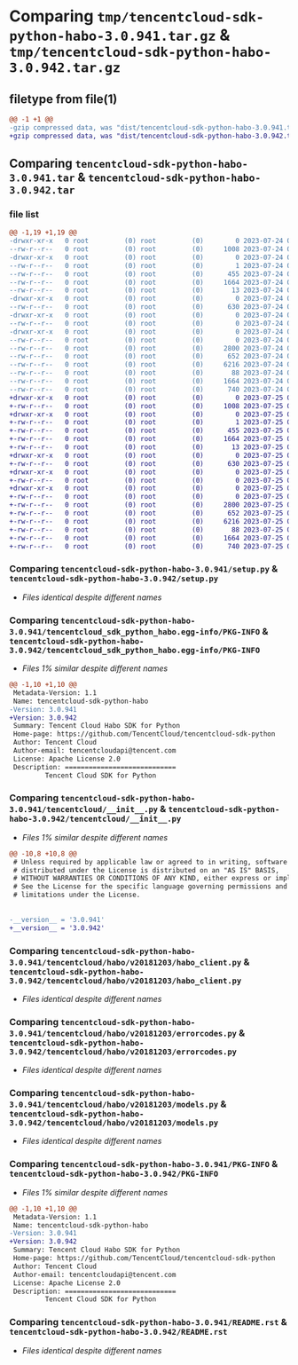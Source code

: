 # Comparing `tmp/tencentcloud-sdk-python-habo-3.0.941.tar.gz` & `tmp/tencentcloud-sdk-python-habo-3.0.942.tar.gz`

## filetype from file(1)

```diff
@@ -1 +1 @@
-gzip compressed data, was "dist/tencentcloud-sdk-python-habo-3.0.941.tar", last modified: Mon Jul 24 00:37:51 2023, max compression
+gzip compressed data, was "dist/tencentcloud-sdk-python-habo-3.0.942.tar", last modified: Tue Jul 25 04:19:02 2023, max compression
```

## Comparing `tencentcloud-sdk-python-habo-3.0.941.tar` & `tencentcloud-sdk-python-habo-3.0.942.tar`

### file list

```diff
@@ -1,19 +1,19 @@
-drwxr-xr-x   0 root         (0) root         (0)        0 2023-07-24 00:37:51.000000 tencentcloud-sdk-python-habo-3.0.941/
--rw-r--r--   0 root         (0) root         (0)     1008 2023-07-24 00:37:50.000000 tencentcloud-sdk-python-habo-3.0.941/setup.py
-drwxr-xr-x   0 root         (0) root         (0)        0 2023-07-24 00:37:51.000000 tencentcloud-sdk-python-habo-3.0.941/tencentcloud_sdk_python_habo.egg-info/
--rw-r--r--   0 root         (0) root         (0)        1 2023-07-24 00:37:51.000000 tencentcloud-sdk-python-habo-3.0.941/tencentcloud_sdk_python_habo.egg-info/dependency_links.txt
--rw-r--r--   0 root         (0) root         (0)      455 2023-07-24 00:37:51.000000 tencentcloud-sdk-python-habo-3.0.941/tencentcloud_sdk_python_habo.egg-info/SOURCES.txt
--rw-r--r--   0 root         (0) root         (0)     1664 2023-07-24 00:37:51.000000 tencentcloud-sdk-python-habo-3.0.941/tencentcloud_sdk_python_habo.egg-info/PKG-INFO
--rw-r--r--   0 root         (0) root         (0)       13 2023-07-24 00:37:51.000000 tencentcloud-sdk-python-habo-3.0.941/tencentcloud_sdk_python_habo.egg-info/top_level.txt
-drwxr-xr-x   0 root         (0) root         (0)        0 2023-07-24 00:37:51.000000 tencentcloud-sdk-python-habo-3.0.941/tencentcloud/
--rw-r--r--   0 root         (0) root         (0)      630 2023-07-24 00:37:50.000000 tencentcloud-sdk-python-habo-3.0.941/tencentcloud/__init__.py
-drwxr-xr-x   0 root         (0) root         (0)        0 2023-07-24 00:37:51.000000 tencentcloud-sdk-python-habo-3.0.941/tencentcloud/habo/
--rw-r--r--   0 root         (0) root         (0)        0 2023-07-24 00:37:50.000000 tencentcloud-sdk-python-habo-3.0.941/tencentcloud/habo/__init__.py
-drwxr-xr-x   0 root         (0) root         (0)        0 2023-07-24 00:37:51.000000 tencentcloud-sdk-python-habo-3.0.941/tencentcloud/habo/v20181203/
--rw-r--r--   0 root         (0) root         (0)        0 2023-07-24 00:37:50.000000 tencentcloud-sdk-python-habo-3.0.941/tencentcloud/habo/v20181203/__init__.py
--rw-r--r--   0 root         (0) root         (0)     2800 2023-07-24 00:37:50.000000 tencentcloud-sdk-python-habo-3.0.941/tencentcloud/habo/v20181203/habo_client.py
--rw-r--r--   0 root         (0) root         (0)      652 2023-07-24 00:37:50.000000 tencentcloud-sdk-python-habo-3.0.941/tencentcloud/habo/v20181203/errorcodes.py
--rw-r--r--   0 root         (0) root         (0)     6216 2023-07-24 00:37:50.000000 tencentcloud-sdk-python-habo-3.0.941/tencentcloud/habo/v20181203/models.py
--rw-r--r--   0 root         (0) root         (0)       88 2023-07-24 00:37:51.000000 tencentcloud-sdk-python-habo-3.0.941/setup.cfg
--rw-r--r--   0 root         (0) root         (0)     1664 2023-07-24 00:37:51.000000 tencentcloud-sdk-python-habo-3.0.941/PKG-INFO
--rw-r--r--   0 root         (0) root         (0)      740 2023-07-24 00:37:50.000000 tencentcloud-sdk-python-habo-3.0.941/README.rst
+drwxr-xr-x   0 root         (0) root         (0)        0 2023-07-25 04:19:02.000000 tencentcloud-sdk-python-habo-3.0.942/
+-rw-r--r--   0 root         (0) root         (0)     1008 2023-07-25 04:19:01.000000 tencentcloud-sdk-python-habo-3.0.942/setup.py
+drwxr-xr-x   0 root         (0) root         (0)        0 2023-07-25 04:19:02.000000 tencentcloud-sdk-python-habo-3.0.942/tencentcloud_sdk_python_habo.egg-info/
+-rw-r--r--   0 root         (0) root         (0)        1 2023-07-25 04:19:02.000000 tencentcloud-sdk-python-habo-3.0.942/tencentcloud_sdk_python_habo.egg-info/dependency_links.txt
+-rw-r--r--   0 root         (0) root         (0)      455 2023-07-25 04:19:02.000000 tencentcloud-sdk-python-habo-3.0.942/tencentcloud_sdk_python_habo.egg-info/SOURCES.txt
+-rw-r--r--   0 root         (0) root         (0)     1664 2023-07-25 04:19:02.000000 tencentcloud-sdk-python-habo-3.0.942/tencentcloud_sdk_python_habo.egg-info/PKG-INFO
+-rw-r--r--   0 root         (0) root         (0)       13 2023-07-25 04:19:02.000000 tencentcloud-sdk-python-habo-3.0.942/tencentcloud_sdk_python_habo.egg-info/top_level.txt
+drwxr-xr-x   0 root         (0) root         (0)        0 2023-07-25 04:19:02.000000 tencentcloud-sdk-python-habo-3.0.942/tencentcloud/
+-rw-r--r--   0 root         (0) root         (0)      630 2023-07-25 04:19:01.000000 tencentcloud-sdk-python-habo-3.0.942/tencentcloud/__init__.py
+drwxr-xr-x   0 root         (0) root         (0)        0 2023-07-25 04:19:02.000000 tencentcloud-sdk-python-habo-3.0.942/tencentcloud/habo/
+-rw-r--r--   0 root         (0) root         (0)        0 2023-07-25 04:19:01.000000 tencentcloud-sdk-python-habo-3.0.942/tencentcloud/habo/__init__.py
+drwxr-xr-x   0 root         (0) root         (0)        0 2023-07-25 04:19:02.000000 tencentcloud-sdk-python-habo-3.0.942/tencentcloud/habo/v20181203/
+-rw-r--r--   0 root         (0) root         (0)        0 2023-07-25 04:19:01.000000 tencentcloud-sdk-python-habo-3.0.942/tencentcloud/habo/v20181203/__init__.py
+-rw-r--r--   0 root         (0) root         (0)     2800 2023-07-25 04:19:01.000000 tencentcloud-sdk-python-habo-3.0.942/tencentcloud/habo/v20181203/habo_client.py
+-rw-r--r--   0 root         (0) root         (0)      652 2023-07-25 04:19:01.000000 tencentcloud-sdk-python-habo-3.0.942/tencentcloud/habo/v20181203/errorcodes.py
+-rw-r--r--   0 root         (0) root         (0)     6216 2023-07-25 04:19:01.000000 tencentcloud-sdk-python-habo-3.0.942/tencentcloud/habo/v20181203/models.py
+-rw-r--r--   0 root         (0) root         (0)       88 2023-07-25 04:19:02.000000 tencentcloud-sdk-python-habo-3.0.942/setup.cfg
+-rw-r--r--   0 root         (0) root         (0)     1664 2023-07-25 04:19:02.000000 tencentcloud-sdk-python-habo-3.0.942/PKG-INFO
+-rw-r--r--   0 root         (0) root         (0)      740 2023-07-25 04:19:01.000000 tencentcloud-sdk-python-habo-3.0.942/README.rst
```

### Comparing `tencentcloud-sdk-python-habo-3.0.941/setup.py` & `tencentcloud-sdk-python-habo-3.0.942/setup.py`

 * *Files identical despite different names*

### Comparing `tencentcloud-sdk-python-habo-3.0.941/tencentcloud_sdk_python_habo.egg-info/PKG-INFO` & `tencentcloud-sdk-python-habo-3.0.942/tencentcloud_sdk_python_habo.egg-info/PKG-INFO`

 * *Files 1% similar despite different names*

```diff
@@ -1,10 +1,10 @@
 Metadata-Version: 1.1
 Name: tencentcloud-sdk-python-habo
-Version: 3.0.941
+Version: 3.0.942
 Summary: Tencent Cloud Habo SDK for Python
 Home-page: https://github.com/TencentCloud/tencentcloud-sdk-python
 Author: Tencent Cloud
 Author-email: tencentcloudapi@tencent.com
 License: Apache License 2.0
 Description: ============================
         Tencent Cloud SDK for Python
```

### Comparing `tencentcloud-sdk-python-habo-3.0.941/tencentcloud/__init__.py` & `tencentcloud-sdk-python-habo-3.0.942/tencentcloud/__init__.py`

 * *Files 1% similar despite different names*

```diff
@@ -10,8 +10,8 @@
 # Unless required by applicable law or agreed to in writing, software
 # distributed under the License is distributed on an "AS IS" BASIS,
 # WITHOUT WARRANTIES OR CONDITIONS OF ANY KIND, either express or implied.
 # See the License for the specific language governing permissions and
 # limitations under the License.
 
 
-__version__ = '3.0.941'
+__version__ = '3.0.942'
```

### Comparing `tencentcloud-sdk-python-habo-3.0.941/tencentcloud/habo/v20181203/habo_client.py` & `tencentcloud-sdk-python-habo-3.0.942/tencentcloud/habo/v20181203/habo_client.py`

 * *Files identical despite different names*

### Comparing `tencentcloud-sdk-python-habo-3.0.941/tencentcloud/habo/v20181203/errorcodes.py` & `tencentcloud-sdk-python-habo-3.0.942/tencentcloud/habo/v20181203/errorcodes.py`

 * *Files identical despite different names*

### Comparing `tencentcloud-sdk-python-habo-3.0.941/tencentcloud/habo/v20181203/models.py` & `tencentcloud-sdk-python-habo-3.0.942/tencentcloud/habo/v20181203/models.py`

 * *Files identical despite different names*

### Comparing `tencentcloud-sdk-python-habo-3.0.941/PKG-INFO` & `tencentcloud-sdk-python-habo-3.0.942/PKG-INFO`

 * *Files 1% similar despite different names*

```diff
@@ -1,10 +1,10 @@
 Metadata-Version: 1.1
 Name: tencentcloud-sdk-python-habo
-Version: 3.0.941
+Version: 3.0.942
 Summary: Tencent Cloud Habo SDK for Python
 Home-page: https://github.com/TencentCloud/tencentcloud-sdk-python
 Author: Tencent Cloud
 Author-email: tencentcloudapi@tencent.com
 License: Apache License 2.0
 Description: ============================
         Tencent Cloud SDK for Python
```

### Comparing `tencentcloud-sdk-python-habo-3.0.941/README.rst` & `tencentcloud-sdk-python-habo-3.0.942/README.rst`

 * *Files identical despite different names*


